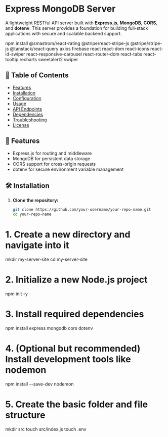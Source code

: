 # Express MongoDB Server

A lightweight RESTful API server built with **Express.js**, **MongoDB**, **CORS**, and **dotenv**. This server provides a foundation for building full-stack applications with secure and scalable backend support.

npm install @smastrom/react-rating @stripe/react-stripe-js @stripe/stripe-js @tanstack/react-query axios firebase react react-dom react-icons react-id-swiper react-responsive-carousel react-router-dom react-tabs react-tooltip recharts sweetalert2 swiper

## 🧾 Table of Contents

- [Features](#features)
- [Installation](#installation)
- [Configuration](#configuration)
- [Usage](#usage)
- [API Endpoints](#api-endpoints)
- [Dependencies](#dependencies)
- [Troubleshooting](#troubleshooting)
- [License](#license)

## 🚀 Features

- Express.js for routing and middleware
- MongoDB for persistent data storage
- CORS support for cross-origin requests
- dotenv for secure environment variable management

## 🛠️ Installation

1. **Clone the repository:**

   ```bash
   git clone https://github.com/your-username/your-repo-name.git
   cd your-repo-name
# 1. Create a new directory and navigate into it
mkdir my-server-site
cd my-server-site

# 2. Initialize a new Node.js project
npm init -y

# 3. Install required dependencies
npm install express mongodb cors dotenv

# 4. (Optional but recommended) Install development tools like nodemon
npm install --save-dev nodemon

# 5. Create the basic folder and file structure
mkdir src
touch src/index.js
touch .env

